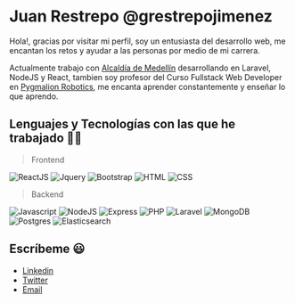 # Juan Restrepo @grestrepojimenez 

 Hola!, gracias por visitar mi perfil, soy un entusiasta del desarrollo web, me encantan los retos y ayudar a las personas por medio de mi carrera. 

 Actualmente trabajo con [Alcaldía de Medellín](https://www.medellin.gov.co/) desarrollando en Laravel, NodeJS y React, tambien soy profesor del Curso Fullstack Web Developer en [Pygmalion Robotics](https://pygmalion.tech/), me encanta aprender constantemente y enseñar lo que aprendo.


## Lenguajes y Tecnologías con las que he trabajado  👨‍💻 

>  Frontend

![ReactJS](https://img.shields.io/badge/ReactJS-blue) 
 ![Jquery](https://img.shields.io/badge/Jquery-gray)
![Bootstrap](https://img.shields.io/badge/Bootstrap-purple)
 ![HTML](https://img.shields.io/badge/HTML-yellow)
![CSS](https://img.shields.io/badge/CSS-orange)

> Backend

![Javascript](https://img.shields.io/badge/Javascript-yellow)
![NodeJS](https://img.shields.io/badge/NodeJS-green)
![Express](https://img.shields.io/badge/Express-black)
![PHP](https://img.shields.io/badge/PHP-purple) 
![Laravel](https://img.shields.io/badge/Laravel-red)
![MongoDB](https://img.shields.io/badge/MongoDB-green)
![Postgres](https://img.shields.io/badge/Postgress-blue)
![Elasticsearch](https://img.shields.io/badge/Elasticsearch-blue)
  

##  Escríbeme 😃 

* [Linkedin](https://www.linkedin.com/in/grestrepojimenez/)
* [Twitter](https://twitter.com/puesjuancho)
* [Email](mailto:grestrepojimenez@gmail.com)
